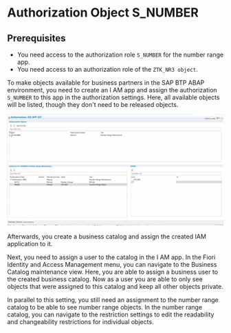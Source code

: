 <!-- loio6143baf8f63f48c291df51b25930266f -->

# Authorization Object S\_NUMBER



<a name="loio6143baf8f63f48c291df51b25930266f__section_hjm_15n_qdc"/>

## Prerequisites

-   You need access to the authorization role `S_NUMBER` for the number range app.
-   You need access to an authorization role of the `ZTK_NR3 object`.



To make objects available for business partners in the SAP BTP ABAP environment, you need to create an I AM app and assign the authorization `S_NUMBER` to this app in the authorization settings. Here, all available objects will be listed, though they don't need to be released objects.

![](images/authorizations_s-number_b220f09.jpg)

Afterwards, you create a business catalog and assign the created IAM application to it.

Next, you need to assign a user to the catalog in the I AM app. In the Fiori Identity and Access Management menu, you can navigate to the Business Catalog maintenance view. Here, you are able to assign a business user to the created business catalog. Now as a user you are able to only see objects that were assigned to this catalog and keep all other objects private.

In parallel to this setting, you still need an assignment to the number range catalog to be able to see number range objects. In the number range catalog, you can navigate to the restriction settings to edit the readability and changeability restrictions for individual objects.

